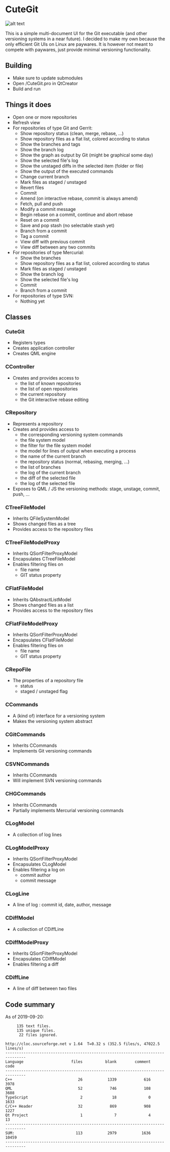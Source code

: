 # CuteGit

![alt text](https://github.com/Jango73/CuteGit/blob/master/Media/Screenshot01.jpg)

This is a simple multi-document UI for the Git executable (and other versioning systems in a near future).
I decided to make my own because the only efficient Git UIs on Linux are paywares.
It is however not meant to compete with paywares, just provide minimal versioning functionality.

## Building

- Make sure to update submodules
- Open /CuteGit.pro in QtCreator
- Build and run

## Things it does

* Open one or more repositories
* Refresh view
* For repositories of type Git and Gerrit:
  * Show repository status (clean, merge, rebase, ...)
  * Show repository files as a flat list, colored according to status
  * Show the branches and tags
  * Show the branch log
  * Show the graph as output by Git (might be graphical some day)
  * Show the selected file's log
  * Show the unstaged diffs in the selected item (folder or file)
  * Show the output of the executed commands
  * Change current branch
  * Mark files as staged / unstaged
  * Revert files
  * Commit
  * Amend (on interactive rebase, commit is always amend)
  * Fetch, pull and push
  * Modify a commit message
  * Begin rebase on a commit, continue and abort rebase
  * Reset on a commit
  * Save and pop stash (no selectable stash yet)
  * Branch from a commit
  * Tag a commit
  * View diff with previous commit
  * View diff between any two commits
* For repositories of type Mercurial:
  * Show the branches
  * Show repository files as a flat list, colored according to status
  * Mark files as staged / unstaged
  * Show the branch log
  * Show the selected file's log
  * Commit
  * Branch from a commit
* For repositories of type SVN:
  * Nothing yet

## Classes

### CuteGit

* Registers types
* Creates application controller
* Creates QML engine

### CController

* Creates and provides access to
  * the list of known repositories
  * the list of open repositories
  * the current repository
  * the Git interactive rebase editing

### CRepository

* Represents a repository
* Creates and provides access to
  * the corresponding versioning system commands
  * the file system model
  * the filter for the file system model
  * the model for lines of output when executing a process
  * the name of the current branch
  * the repository status (normal, rebasing, merging, ...)
  * the list of branches
  * the log of the current branch
  * the diff of the selected file
  * the log of the selected file
* Exposes to QML / JS the versioning methods: stage, unstage, commit, push, ...

### CTreeFileModel

* Inherits QFileSystemModel
* Shows changed files as a tree
* Provides access to the repository files

### CTreeFileModelProxy

* Inherits QSortFilterProxyModel
* Encapsulates CTreeFileModel
* Enables filtering files on
  * file name
  * GIT status property

### CFlatFileModel

* Inherits QAbstractListModel
* Shows changed files as a list
* Provides access to the repository files

### CFlatFileModelProxy

* Inherits QSortFilterProxyModel
* Encapsulates CFlatFileModel
* Enables filtering files on
  * file name
  * GIT status property

### CRepoFile

* The properties of a repository file
  * status
  * staged / unstaged flag

### CCommands

* A (kind of) interface for a versioning system
* Makes the versioning system abstract

### CGitCommands

* Inherits CCommands
* Implements Git versioning commands

### CSVNCommands

* Inherits CCommands
* Will implement SVN versioning commands

### CHGCommands

* Inherits CCommands
* Partially implements Mercurial versioning commands

### CLogModel

* A collection of log lines

### CLogModelProxy

* Inherits QSortFilterProxyModel
* Encapsulates CLogModel
* Enables filtering a log on
  * commit author
  * commit message

### CLogLine

* A line of log : commit id, date, author, message

### CDiffModel

* A collection of CDiffLine

### CDiffModelProxy

* Inherits QSortFilterProxyModel
* Encapsulates CDiffModel
* Enables filtering a diff

### CDiffLine

* A line of diff between two files

## Code summary

As of 2019-09-20:

```
     135 text files.
     135 unique files.                                          
      22 files ignored.

http://cloc.sourceforge.net v 1.64  T=0.32 s (352.5 files/s, 47022.5 lines/s)
-------------------------------------------------------------------------------
Language                     files          blank        comment           code
-------------------------------------------------------------------------------
C++                             26           1339            616           3978
QML                             52            746            108           3608
TypeScript                       2             18              0           1633
C/C++ Header                    32            869            908           1227
Qt Project                       1              7              4             13
-------------------------------------------------------------------------------
SUM:                           113           2979           1636          10459
-------------------------------------------------------------------------------
```
